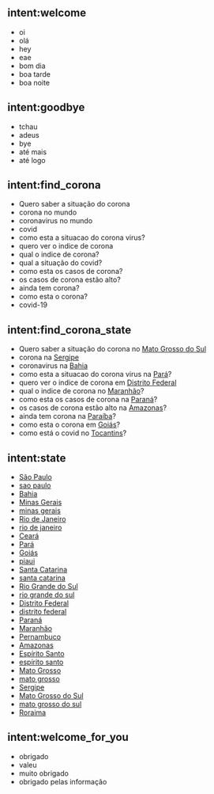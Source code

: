 ## intent:welcome
- oi
- olá
- hey
- eae
- bom dia 
- boa tarde
- boa noite 

## intent:goodbye
- tchau
- adeus
- bye
- até mais
- até logo

## intent:find_corona
- Quero saber a situação do corona
- corona no mundo
- coronavirus no mundo
- covid
- como esta a situacao do corona virus?
- quero ver o indice de corona
- qual o indice de corona?
- qual a situação do covid?
- como esta os casos de corona?
- os casos de corona estão alto?
- ainda tem corona?
- como esta o corona?
- covid-19

## intent:find_corona_state
- Quero saber a situação do corona no [Mato Grosso do Sul](state)
- corona na [Sergipe](state)
- coronavirus na [Bahia](state)
- como esta a situacao do corona virus na [Pará](state)?
- quero ver o indice de corona em [Distrito Federal](state)
- qual o indice de corona no [Maranhão](state)?
- como esta os casos de corona na [Paraná](state)?
- os casos de corona estão alto na [Amazonas](state)?
- ainda tem corona na [Paraíba](state)?
- como esta o corona em [Goiás](state)?
- como está o covid no [Tocantins](state)?

## intent:state
- [São Paulo](state)
- [sao paulo](state)
- [Bahia](state)
- [Minas Gerais](state)
- [minas gerais](state)
- [Rio de Janeiro](state)
- [rio de janeiro](state)
- [Ceará](state)
- [Pará](state)
- [Goiás](state)
- [piaui](state)
- [Santa Catarina](state)
- [santa catarina](state)
- [Rio Grande do Sul](state)
- [rio grande do sul](state)
- [Distrito Federal](state)
- [distrito federal](state)
- [Paraná](state)
- [Maranhão](state)
- [Pernambuco](state)
- [Amazonas](state)
- [Espírito Santo](state)
- [espírito santo](state)
- [Mato Grosso](state)
- [mato grosso](state)
- [Sergipe](state)
- [Mato Grosso do Sul](state)
- [mato grosso do sul](state)
- [Roraima](state)

## intent:welcome_for_you
- obrigado
- valeu
- muito obrigado
- obrigado pelas informação
